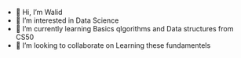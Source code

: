 - 👋 Hi, I’m Walid
- 👀 I’m interested in Data Science
- 🌱 I’m currently learning Basics qlgorithms and Data structures from CS50
- 💞️ I’m looking to collaborate on Learning these fundamentels


<!---
waaalidou/waaalidou is a ✨ special ✨ repository because its `README.md` (this file) appears on your GitHub profile.
You can click the Preview link to take a look at your changes.
--->
